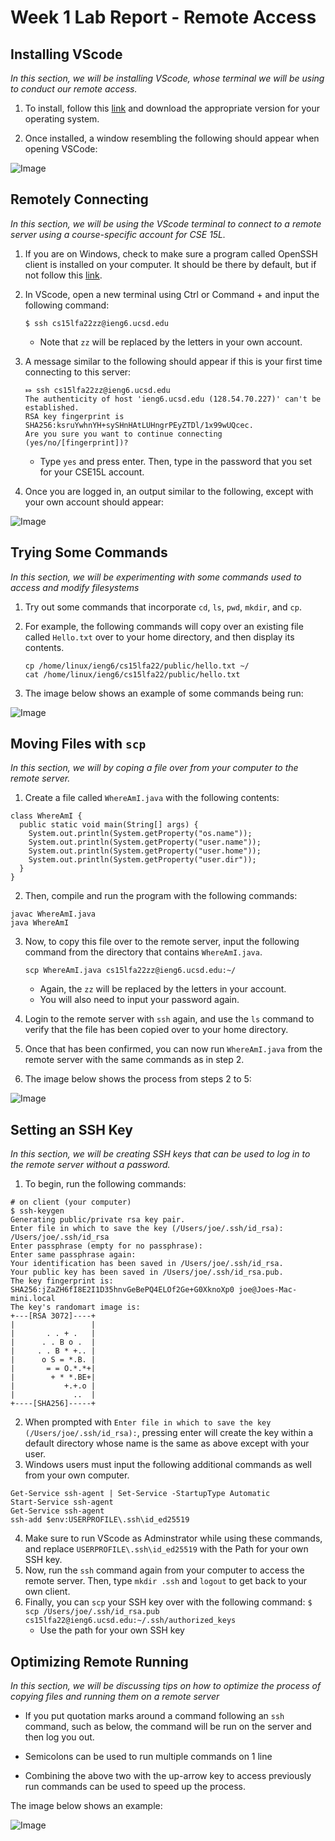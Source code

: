# Week 1 Lab Report - Remote Access

## **Installing VScode**
*In this section, we will be installing VScode, whose terminal we will be using to conduct our remote access.*
1. To install, follow this [link](https://code.visualstudio.com/) and download the appropriate version for your operating system.

2. Once installed, a window resembling the following should appear when opening VSCode: 

![Image](VSCodewelcome.png)

## **Remotely Connecting**
*In this section, we will be using the VScode terminal to connect to a remote server using a course-specific account for CSE 15L.*

1. If you are on Windows, check to make sure a program called OpenSSH client is installed on your computer. It should be there by default, but if not follow this [link](https://docs.microsoft.com/en-us/windows-server/administration/openssh/openssh_install_firstuse).

2. In VScode, open a new terminal using Ctrl or Command + and input the following command:
    
     `$ ssh cs15lfa22zz@ieng6.ucsd.edu`

    * Note that `zz` will be replaced by the letters in your own account.

3. A message similar to the following should appear if this is your first time connecting to this server:
    ```
    ⤇ ssh cs15lfa22zz@ieng6.ucsd.edu
    The authenticity of host 'ieng6.ucsd.edu (128.54.70.227)' can't be established.
    RSA key fingerprint is SHA256:ksruYwhnYH+sySHnHAtLUHngrPEyZTDl/1x99wUQcec.
    Are you sure you want to continue connecting (yes/no/[fingerprint])?
    ```
    * Type `yes` and press enter. Then, type in the password that you set for your CSE15L account.

4. Once you are logged in, an output similar to the following, except with your own account should appear: 

![Image](image15.png)

## **Trying Some Commands**
*In this section, we will be experimenting with some commands used to access and modify filesystems*

1. Try out some commands that incorporate `cd`, `ls`, `pwd`, `mkdir`, and `cp`.

2. For example, the following commands will copy over an existing file called `Hello.txt` over to your home directory, and then display its contents.

    ```
    cp /home/linux/ieng6/cs15lfa22/public/hello.txt ~/
    cat /home/linux/ieng6/cs15lfa22/public/hello.txt
    ```

3. The image below shows an example of some commands being run:

![Image](image17.png)

## **Moving Files with `scp`**
*In this section, we will by coping a file over from your computer to the remote server.*

1. Create a file called `WhereAmI.java` with the following contents: 

```
class WhereAmI {
  public static void main(String[] args) {
    System.out.println(System.getProperty("os.name"));
    System.out.println(System.getProperty("user.name"));
    System.out.println(System.getProperty("user.home"));
    System.out.println(System.getProperty("user.dir"));
  }
}
```
2. Then, compile and run the program with the following commands: 

```
javac WhereAmI.java
java WhereAmI
```
3. Now, to copy this file over to the remote server, input the following command from the directory that contains `WhereAmI.java`.

    `scp WhereAmI.java cs15lfa22zz@ieng6.ucsd.edu:~/`
    * Again, the `zz` will be replaced by the letters in your account.
    * You will also need to input your password again.

4. Login to the remote server with `ssh` again, and use the `ls` command to verify that the file has been copied over to your home directory.
5. Once that has been confirmed, you can now run `WhereAmI.java` from the remote server with the same commands as in step 2.
6. The image below shows the process from steps 2 to 5:

![Image](image26.png)

## **Setting an SSH Key**
*In this section, we will be creating SSH keys that can be used to log in to the remote server without a password.*
1. To begin, run the following commands:

```
# on client (your computer)
$ ssh-keygen
Generating public/private rsa key pair.
Enter file in which to save the key (/Users/joe/.ssh/id_rsa): /Users/joe/.ssh/id_rsa
Enter passphrase (empty for no passphrase): 
Enter same passphrase again: 
Your identification has been saved in /Users/joe/.ssh/id_rsa.
Your public key has been saved in /Users/joe/.ssh/id_rsa.pub.
The key fingerprint is:
SHA256:jZaZH6fI8E2I1D35hnvGeBePQ4ELOf2Ge+G0XknoXp0 joe@Joes-Mac-mini.local
The key's randomart image is:
+---[RSA 3072]----+
|                 |
|       . . + .   |
|      . . B o .  |
|     . . B * +.. |
|      o S = *.B. |
|       = = O.*.*+|
|        + * *.BE+|
|           +.+.o |
|             ..  |
+----[SHA256]-----+
```
2. When prompted with `Enter file in which to save the key (/Users/joe/.ssh/id_rsa):`, pressing enter will create the key within a default directory whose name is the same as above except with your user.
3. Windows users must input the following additional commands as well from your own computer. 

```
Get-Service ssh-agent | Set-Service -StartupType Automatic
Start-Service ssh-agent
Get-Service ssh-agent
ssh-add $env:USERPROFILE\.ssh\id_ed25519
```
4. Make sure to run VScode as Adminstrator while using these commands, and replace `USERPROFILE\.ssh\id_ed25519` with the Path for your own SSH key.
5. Now, run the `ssh` command again from your computer to access the remote server. Then, type `mkdir .ssh` and `logout` to get back to your own client.
6. Finally, you can `scp` your SSH key over with the following command:
    `$ scp /Users/joe/.ssh/id_rsa.pub cs15lfa22@ieng6.ucsd.edu:~/.ssh/authorized_keys`
    * Use the path for your own SSH key
## **Optimizing Remote Running**
*In this section, we will be discussing tips on how to optimize the process of copying files and running them on a remote server*

* If you put quotation marks around a command following an `ssh` command, such as below, the command will be run on the server and then log you out.

* Semicolons can be used to run multiple commands on 1 line

* Combining the above two with the up-arrow key to access previously run commands can be used to speed up the process.

The image below shows an example: 

![Image](OptimizationSSH.png)
